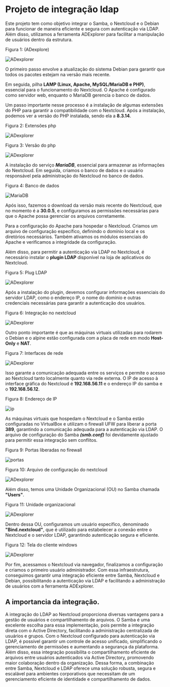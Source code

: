 # Projeto de integração ldap
Este projeto tem como objetivo integrar o Samba, o Nextcloud e o Debian para funcionar de maneira eficiente e segura com autenticação via LDAP. Além disso, utilizamos a ferramenta ADExplorer para facilitar a manipulação de usuários dentro da estrutura.

Figura 1: (ADexplore)

![ADexplorer](/assets/imgadexplore.png)

O primeiro passo envolve a atualização do sistema Debian para garantir que todos os pacotes estejam na versão mais recente.

Em seguida, pilha **LAMP (Linux, Apache, MySQL/MariaDB e PHP)**, essencial para o funcionamento do Nextcloud. O Apache é configurado como servidor web, enquanto o MariaDB gerencia o banco de dados.

Um passo importante nesse processo é a instalação de algumas extensões do PHP para garantir a compatibilidade com o Nextcloud. Após a instalação, podemos ver a versão do PHP instalada, sendo ela a **8.3.14**.

Figura 2: Extensões php

![ADexplorer](/assets/extensoesphp.png)

Figura 3: Versão do php

![ADexplorer](/assets/phpversao.png)

A instalação do serviço ___MariaDB___, essencial para armazenar as informações do Nextcloud. Em seguida, criamos o banco de dados e o usuário responsável pela administração do Nextcloud no banco de dados.

Figura 4: Banco de dados

![MariaDB](/assets/installmaria.png)

Após isso, fazemos o download da versão mais recente do Nextcloud, que no momento é a **30.0.5**, e configuramos as permissões necessárias para que o Apache possa gerenciar os arquivos corretamente.

Para a configuração do Apache para hospedar o Nextcloud. Criamos um arquivo de configuração específico, definindo o domínio local e os diretórios necessários. Também ativamos os módulos essenciais do Apache e verificamos a integridade da configuração.

Além disso, para permitir a autenticação via LDAP no Nextcloud, é necessário instalar o **plugin LDAP** disponível na loja de aplicativos do Nextcloud.

Figura 5: Plug LDAP

![ADexplorer](/assets/plug.jpeg)

 Após a instalação do plugin, devemos configurar informações essenciais do servidor LDAP, como o endereço IP, o nome do domínio e outras credenciais necessárias para garantir a autenticação dos usuários.

Figura 6: Integração no nextcloud

![ADexplorer](/assets/paginteg.jpeg)

Outro ponto importante é que as máquinas virtuais utilizadas para rodarem o Debian e o alpine estão configurada com a placa de rede em modo **Host-Only** e **NAT**. 

Figura 7: Interfaces de rede

![ADexplorer](/assets/interfacesderede.png)

Isso garante a comunicação adequada entre os serviços e permite o acesso ao Nextcloud tanto localmente quanto via rede externa. O IP de acesso à interface gráfica do Nextcloud é **192.168.56.11** e o endereço IP do samba e o **192.168.56.12**.

Figura 8: Endereço de IP

![ip](/assets/Screenshot_3.png)

As máquinas virtuais que hospedam o Nextcloud e o Samba estão configuradas no VirtualBox e utilizam o firewall UFW para liberar a porta **389**, garantindo a comunicação adequada para a autenticação via LDAP. O arquivo de configuração do Samba ___(smb.conf)___ foi devidamente ajustado para permitir essa integração sem conflitos.

Figura 9: Portas liberadas no firewall

![portas](/assets/portas.png)


Figura 10: Arquivo de configuração do nextcloud

![ADexplorer](/assets/confdonext.png)


Além disso, temos uma Unidade Organizacional (OU) no Samba chamada **"Users"**.

Figura 11: Unidade organizacional

![ADexplorer](/assets/users.png)

 Dentro dessa OU, configuramos um usuário específico, denominado **"Bind.nextcloud"**, que é utilizado para estabelecer a conexão entre o Nextcloud e o servidor LDAP, garantindo autenticação segura e eficiente.

Figura 12: Tela do cliente windows

![ADexplorer](/assets/whats.jpeg)

Por fim, acessamos o Nextcloud via navegador, finalizamos a configuração e criamos o primeiro usuário administrador. Com essa infraestrutura, conseguimos garantir uma integração eficiente entre Samba, Nextcloud e Debian, possibilitando a autenticação via LDAP e facilitando a administração de usuários com a ferramenta ADExplorer.



## A importancia da integração.
A integração do LDAP ao Nextcloud proporciona diversas vantagens para a gestão de usuários e compartilhamento de arquivos. O Samba é uma excelente escolha para essa implementação, pois permite a integração direta com o Active Directory, facilitando a administração centralizada de usuários e grupos. Com o Nextcloud configurado para autenticação via LDAP, é possível garantir um controle de acesso unificado, simplificando o gerenciamento de permissões e aumentando a segurança da plataforma. Além disso, essa integração possibilita o compartilhamento eficiente de arquivos entre usuários autenticados via Active Directory, promovendo maior colaboração dentro da organização. Dessa forma, a combinação entre Samba, Nextcloud e LDAP oferece uma solução robusta, segura e escalável para ambientes corporativos que necessitam de um gerenciamento eficiente de identidade e compartilhamento de dados.